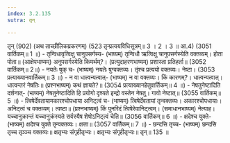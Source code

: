 ```yaml
---
index: 3.2.135
sutra: तृन्

---
```

तृन् (902) (अथ ताच्छीलिकप्रकरणम्) (523 तृन्प्रत्ययविधिसूत्रम्॥ 3 । 2 । 3 ॥ आ.4) (3051 वार्तिकम्॥ 1 ॥) - तृन्विधावृत्विक्षु चानुपसर्गस्य- (भाष्यम्) तृन्विधौ ऋत्विक्षु चानुपसर्गस्येति वक्तव्यम्। होता पोता॥ (आक्षेपभाष्यम्) अनुपसर्गस्येति किमर्थम्?। (प्रत्युदाहरणभाष्यम्) प्रशास्ता प्रतिहर्ता॥ (3052 वार्तिकम्॥ 2॥) - नयतेः षुक् च- (भाष्यम्) नयतेः षुग्वक्तव्यः। तृंश्च प्रत्ययो वक्तव्यः। नेष्टा। (3053 प्रत्याख्यानवार्तिकम्॥ 3 ॥) - न वा धात्वन्यत्वात्- (भाष्यम्) न वा वक्तव्यः। किं कारणम्?। धात्वन्यत्वात्। धात्वन्तरं नेषतिः॥ (प्रश्नभाष्यम्) कथं ज्ञायते?॥ (3054 प्रत्याख्यानहेतुवार्तिकम्॥ 4 ॥) - नेषतुनेष्टादिति दर्शनात्- (भाष्यम्) नेषतुनेष्टादिति हि प्रयोगो दृश्यते इन्द्रो वस्तेन नेषतु। गावो नेष्टात्॥ (3055 वार्तिकम्॥ 5 ॥) - त्विषेर्देवतायामकारश्चोपधाया अनिट्त्वं च- (भाष्यम्) त्विषेर्देवतायां तृन्वक्तव्यः। अकारश्चोपधायाः। अनिट्त्वं च वक्तव्यम्। त्वष्टा॥ (प्रश्नभाष्यम्) किं पुनरिदं त्विषेरेवानिट्त्वम्। (समाधानभाष्यम्) नेत्याह। यच्चानुक्रान्तं यच्चानुक्रंस्यते सर्वस्यैष शेषोऽनिट्त्वं चेति॥ (3056 वार्तिकम्॥ 6 ॥) - क्षदेश्च युक्ते- (भाष्यम्) क्षदेश्च युक्ते तृन्वक्तव्यः। क्षत्ता॥ (3057 वार्तिकम्॥ 7 ॥) - छन्दसि तृच्च- (भाष्यम्) छन्दसि तृच्च तृञ्ञ्च वक्तव्यः॥ क्षतृभ्यः संगृहीतृभ्यः। क्षतृभ्यः संगृहीतृभ्यः॥ तृन्॥ 135 ॥